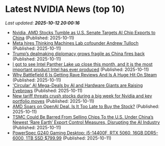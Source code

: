# Latest NVIDIA News (top 10)
_Last updated: **2025-10-12 20:00:16**_

- [Nvidia, AMD Stocks Tumble as U.S. Senate Targets AI Chip Exports to China](https://finance.yahoo.com/news/nvidia-amd-stocks-tumble-u-194847523.html) (Published: 2025-10-11)
- [Meta hires Thinking Machines Lab cofounder Andrew Tulloch](https://economictimes.indiatimes.com/tech/artificial-intelligence/meta-hires-thinking-machines-lab-cofounder-andrew-tulloch/articleshow/124489605.cms) (Published: 2025-10-11)
- [Trump’s dealmaking diplomacy grows fragile as China fires back](https://economictimes.indiatimes.com/news/international/global-trends/trumps-dealmaking-diplomacy-grows-fragile-as-china-fires-back/articleshow/124489246.cms) (Published: 2025-10-11)
- [I got to see Intel Panther Lake up close this month, and it is the most important product Intel has ever produced](https://www.techradar.com/computing/i-got-to-see-intel-panther-lake-up-close-this-month-and-it-might-be-the-most-important-product-intel-has-ever-produced) (Published: 2025-10-11)
- [Why Battlefield 6 Is Getting Rave Reviews And Is A Huge Hit On Steam](https://hothardware.com/news/why-battlefield-6-is-getting-rave-reviews-and-is-a-huge-hit-on-steam) (Published: 2025-10-11)
- ['Circular' AI Mega-Deals by AI and Hardware Giants are Raising Eyebrows](https://slashdot.org/story/25/10/11/1819237/circular-ai-mega-deals-by-ai-and-hardware-giants-are-raising-eyebrows) (Published: 2025-10-11)
- [New tariff threats crush stocks during a big week for Nvidia and key portfolio moves](https://biztoc.com/x/e895e043f4ad5b34) (Published: 2025-10-11)
- [AMD Soars on OpenAI Deal. Is It Too Late to Buy the Stock?](https://biztoc.com/x/d41e2d2dae276532) (Published: 2025-10-11)
- [TSMC Could Be Barred From Selling Chips To the U.S. Under China’s Newest ‘Rare Earth’ Export Control Measures, Disrupting the AI Industry](https://wccftech.com/tsmc-could-be-barred-from-selling-chips-to-the-us-under-china-rare-earths-export-control/) (Published: 2025-10-11)
- [PowerSpec G240 Gaming Desktop: i5-14400F, RTX 5060, 16GB DDR5-6000, 1TB SSD $799.99](https://slickdeals.net/f/18691393-powerspec-g240-gaming-desktop-i5-14400f-rtx-5060-16gb-ddr5-6000-1tb-ssd-799-99) (Published: 2025-10-11)
